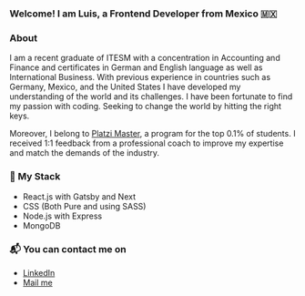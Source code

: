 ### Welcome! I am Luis, a Frontend Developer from Mexico 🇲🇽

### About 

I am a recent graduate of ITESM with a concentration in Accounting and Finance and certificates in German and English language as well as International Business. With previous experience in countries such as Germany, Mexico, and the United States I have developed my understanding of the world and its challenges. I have been fortunate to find my passion with coding. Seeking to change the world by hitting the right keys.

Moreover, I belong to [Platzi Master](https://platzi.com/blog/que-es-platzi-master/), a program for the top 0.1% of students. I received 1:1 feedback from a professional coach to improve my expertise and match the demands of the industry.

### 🚀 My Stack
- React.js with Gatsby and Next
- CSS (Both Pure and using SASS)
- Node.js with Express
- MongoDB

### 📬 You can contact me on
- [LinkedIn](https://www.linkedin.com/in/luisglopez7777/)
- [Mail me](mailto:luisglopez7777@gmail.com)


<!-- [![My github stats](https://github-readme-stats.vercel.app/api?username=luisglopez7777&show_icons=true&theme=radical)](https://github.com/luisglopez7777/github-readme-stats) -->

